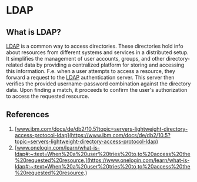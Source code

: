 # LDAP

## What is LDAP?

[LDAP](/acronyms) is a common way to access directories. These directories hold info about resources from different systems and services in a distributed setup. It simplifies the management of user accounts, groups, and other directory-related data by providing a centralized platform for storing and accessing this information. F.e. when a user attempts to access a resource, they forward a request to the [LDAP](/acronyms) authentication server. This server then verifies the provided username-password combination against the directory data. Upon finding a match, it proceeds to confirm the user's authorization to access the requested resource.

## References

1. [www.ibm.com/docs/de/db2/10.5?topic=servers-lightweight-directory-access-protocol-ldap](https://www.ibm.com/docs/de/db2/10.5?topic=servers-lightweight-directory-access-protocol-ldap)
2. [www.onelogin.com/learn/what-is-ldap#:~:text=When%20a%20user%20tries%20to,to%20access%20the%20requested%20resource.](https://www.onelogin.com/learn/what-is-ldap#:~:text=When%20a%20user%20tries%20to,to%20access%20the%20requested%20resource.)
